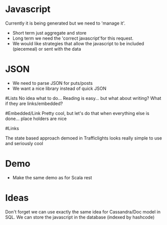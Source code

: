 # Javascript

Currently it is being generated but we need to 'manage it'. 
* Short term just aggregate and store
* Long term we need the 'correct javascript'for this request.
* We would like strategies that allow the javascript to be included (piecemeal) or sent with the data

# JSON

* We need to parse JSON for puts/posts
* We want a nice library instead of quick JSON

#Lists
No idea what to do...
Reading is easy... but what about writing? What if they are links/embedded?


#Embedded/Link
Pretty cool, but let's do that when everything else is done... place holders are nice

#Links

The state based approach demoed in Trafficlights looks really simple to use and seriously cool

# Demo

* Make the same demo as for Scala rest

# Ideas
 
Don't forget we can use exactly the same idea for Cassandra/Doc model in SQL. We can store the javascript
in the database (indexed by hashcode)